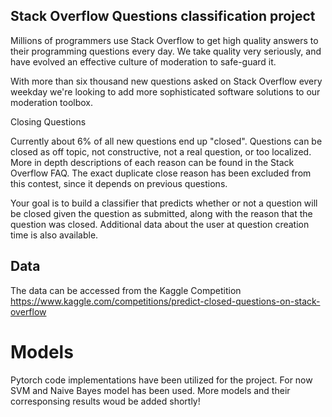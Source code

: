 ## Stack Overflow Questions classification project

Millions of programmers use Stack Overflow to get high quality answers to their programming questions every day.  We take quality very seriously, and have evolved an effective culture of moderation to safe-guard it.

With more than six thousand new questions asked on Stack Overflow every weekday we're looking to add more sophisticated software solutions to our moderation toolbox.

Closing Questions

Currently about 6% of all new questions end up "closed".  Questions can be closed as off topic, not constructive, not a real question, or too localized.  More in depth descriptions of each reason can be found in the Stack Overflow FAQ.  The exact duplicate close reason has been excluded from this contest, since it depends on previous questions.

Your goal is to build a classifier that predicts whether or not a question will be closed given the question as submitted, along with the reason that the question was closed.  Additional data about the user at question creation time is also available.

## Data
The data can be accessed from the Kaggle Competition
https://www.kaggle.com/competitions/predict-closed-questions-on-stack-overflow

# Models
Pytorch code implementations have been utilized for the project. For now SVM and Naive Bayes model has been used. More models and their corresponsing results woud be added shortly!

